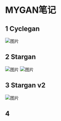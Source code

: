 # MYGAN笔记

## 1 Cyclegan

![图片](https://github.com/Newmelon/picture/blob/master/cyclegan.png "cyclegan")

## 2 Stargan

![图片](https://github.com/Newmelon/picture/blob/master/stargan.png "stargan")
![图片](https://github.com/Newmelon/picture/blob/master/stargan_multildataset.png "multildataset")

## 3 Stargan v2

![图片](https://github.com/Newmelon/picture/blob/master/starganv2.png "starganv2")

## 4 

